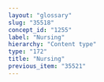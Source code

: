 ```yaml
---
layout: "glossary"
slug: "35518"
concept_id: "1255"
label: "Nursing"
hierarchy: "Content type"
type: "172"
title: "Nursing"
previous_item: "35521"
---
```

